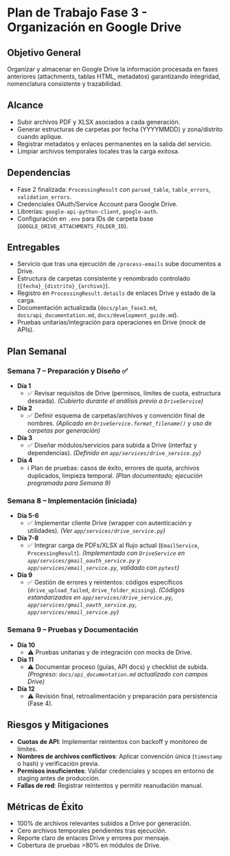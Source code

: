 # Plan de Trabajo Fase 3 - Organización en Google Drive

## Objetivo General
Organizar y almacenar en Google Drive la información procesada en fases anteriores (attachments, tablas HTML, metadatos) garantizando integridad, nomenclatura consistente y trazabilidad.

## Alcance
- Subir archivos PDF y XLSX asociados a cada generación.
- Generar estructuras de carpetas por fecha (YYYYMMDD) y zona/distrito cuando aplique.
- Registrar metadatos y enlaces permanentes en la salida del servicio.
- Limpiar archivos temporales locales tras la carga exitosa.

## Dependencias
- Fase 2 finalizada: `ProcessingResult` con `parsed_table`, `table_errors`, `validation_errors`.
- Credenciales OAuth/Service Account para Google Drive.
- Librerías: `google-api-python-client`, `google-auth`.
- Configuración en `.env` para IDs de carpeta base (`GOOGLE_DRIVE_ATTACHMENTS_FOLDER_ID`).

## Entregables
- Servicio que tras una ejecución de `/process-emails` sube documentos a Drive.
- Estructura de carpetas consistente y renombrado controlado (`{fecha}_{distrito}_{archivo}`).
- Registro en `ProcessingResult.details` de enlaces Drive y estado de la carga.
- Documentación actualizada (`docs/plan_fase3.md`, `docs/api_documentation.md`, `docs/development_guide.md`).
- Pruebas unitarias/integración para operaciones en Drive (mock de APIs).

## Plan Semanal

### Semana 7 – Preparación y Diseño ✅
- **Día 1**
  - ✅ Revisar requisitos de Drive (permisos, límites de cuota, estructura deseada). *(Cubierto durante el análisis previo a `DriveService`)*
- **Día 2**
  - ✅ Definir esquema de carpetas/archivos y convención final de nombres. *(Aplicado en `DriveService.format_filename()` y uso de carpetas por generación)*
- **Día 3**
  - ✅ Diseñar módulos/servicios para subida a Drive (interfaz y dependencias). *(Definido en `app/services/drive_service.py`)*
- **Día 4**
  - ℹ️ Plan de pruebas: casos de éxito, errores de quota, archivos duplicados, limpieza temporal. *(Plan documentado; ejecución programada para Semana 9)*

### Semana 8 – Implementación (iniciada)
- **Día 5-6**
  - ✅ Implementar cliente Drive (wrapper con autenticación y utilidades). *(Ver `app/services/drive_service.py`)*
- **Día 7-8**
  - ✅ Integrar carga de PDFs/XLSX al flujo actual (`EmailService`, `ProcessingResult`). *(Implementado con `DriveService` en `app/services/gmail_oauth_service.py` y `app/services/email_service.py`, validado con `pytest`)*
- **Día 9**
  - ✅ Gestión de errores y reintentos: códigos específicos (`drive_upload_failed`, `drive_folder_missing`). *(Códigos estandarizados en `app/services/drive_service.py`, `app/services/gmail_oauth_service.py`, `app/services/email_service.py`)*

### Semana 9 – Pruebas y Documentación
- **Día 10**
  - ⚠️ Pruebas unitarias y de integración con mocks de Drive.
- **Día 11**
  - ⚠️ Documentar proceso (guías, API docs) y checklist de subida. *(Progreso: `docs/api_documentation.md` actualizado con campos Drive)*
- **Día 12**
  - ⚠️ Revisión final, retroalimentación y preparación para persistencia (Fase 4).

## Riesgos y Mitigaciones
- **Cuotas de API**: Implementar reintentos con backoff y monitoreo de límites.
- **Nombres de archivos conflictivos**: Aplicar convención única (`timestamp` o hash) y verificación previa.
- **Permisos insuficientes**: Validar credenciales y scopes en entorno de staging antes de producción.
- **Fallas de red**: Registrar reintentos y permitir reanudación manual.

## Métricas de Éxito
- 100% de archivos relevantes subidos a Drive por generación.
- Cero archivos temporales pendientes tras ejecución.
- Reporte claro de enlaces Drive y errores por mensaje.
- Cobertura de pruebas >80% en módulos de Drive.
